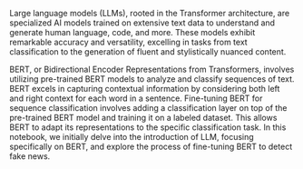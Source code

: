 Large language models (LLMs), rooted in the Transformer architecture, are specialized AI models trained on extensive text data to understand and generate human language, code, and more. These models exhibit remarkable accuracy and versatility, excelling in tasks from text classification to the generation of fluent and stylistically nuanced content.

BERT, or Bidirectional Encoder Representations from Transformers, involves utilizing pre-trained BERT models to analyze and classify sequences of text. BERT excels in capturing contextual information by considering both left and right context for each word in a sentence. Fine-tuning BERT for sequence classification involves adding a classification layer on top of the pre-trained BERT model and training it on a labeled dataset. This allows BERT to adapt its representations to the specific classification task. In this notebook, we initially delve into the introduction of LLM, focusing specifically on BERT, and explore the process of fine-tuning BERT to detect fake news.
